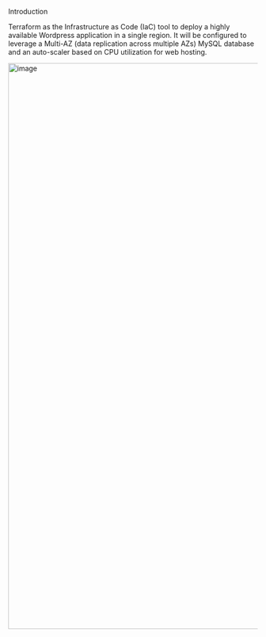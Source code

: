 Introduction

 Terraform as the Infrastructure as Code (IaC) tool to deploy a highly available Wordpress application in a single region. It will be configured to leverage a Multi-AZ (data replication across multiple AZs) MySQL database and an auto-scaler based on CPU utilization for web hosting.

 <img width="1143" alt="image" src="https://github.com/user-attachments/assets/adf15b65-8280-4c74-8ddd-a8b234655d0c">

